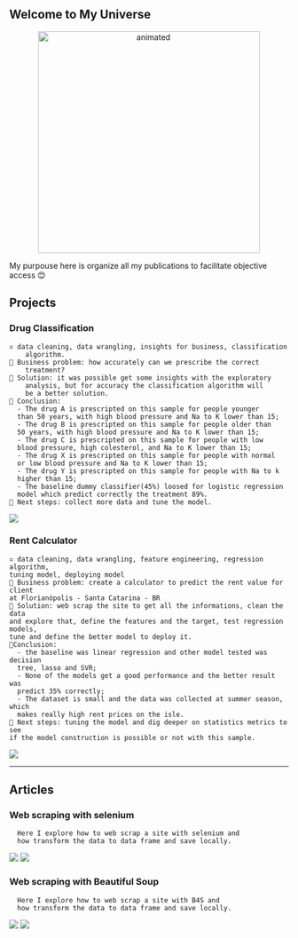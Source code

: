 ## Welcome to My Universe

<p align=center> 
  <img src="https://media1.giphy.com/media/26BoEeFJkz2eZUBcQ/giphy.gif?cid=ecf05e47n0ch6qzasfv25butscg06czj8dqk6776kht3hnee&rid=giphy.gif&ct=g" alt="animated" height=400 width=400/>
</p>


My purpouse here is organize all my publications to facilitate objective access 😊

## Projects

### Drug Classification   
    ▫️ data cleaning, data wrangling, insights for business, classification 
        algorithm.
    🔸 Business problem: how accurately can we prescribe the correct 
        treatment?
    🔸 Solution: it was possible get some insights with the exploratory 
        analysis, but for accuracy the classification algorithm will 
        be a better solution.
    🔸 Conclusion:
      - The drug A is prescripted on this sample for people younger 
      than 50 years, with high blood pressure and Na to K lower than 15;
      - The drug B is prescripted on this sample for people older than 
      50 years, with high blood pressure and Na to K lower than 15;
      - The drug C is prescripted on this sample for people with low 
      blood pressure, high colesterol, and Na to K lower than 15;
      - The drug X is prescripted on this sample for people with normal 
      or low blood pressure and Na to K lower than 15;
      - The drug Y is prescripted on this sample for people with Na to k 
      higher than 15;
      - The baseline dummy classifier(45%) loosed for logistic regression 
      model which predict correctly the treatment 89%.
    🔸 Next steps: collect more data and tune the model.
<a href="https://github.com/leticiaplang/drug_classification" target="_blank"><img src="https://img.shields.io/badge/EN|Github-333333?style=for-the-badge&logo=github&logoColor=white" target="_blank"></a>
 

### Rent Calculator  
    ▫️ data cleaning, data wrangling, feature engineering, regression algorithm, 
    tuning model, deploying model
    🔸 Business problem: create a calculator to predict the rent value for client 
    at Florianópolis - Santa Catarina - BR
    🔸 Solution: web scrap the site to get all the informations, clean the data 
    and explore that, define the features and the target, test regression models, 
    tune and define the better model to deploy it.
    🔸Conclusion:
      - the baseline was linear regression and other model tested was decision 
      tree, lasso and SVR;
      - None of the models get a good performance and the better result was 
      predict 35% correctly;
      - The dataset is small and the data was collected at summer season, which
      makes really high rent prices on the isle.
    🔸 Next steps: tuning the model and dig deeper on statistics metrics to see 
    if the model construction is possible or not with this sample.
<a href="https://github.com/leticiaplang/rent_calculator" target="_blank"><img src="https://img.shields.io/badge/EN|Github-333333?style=for-the-badge&logo=github&logoColor=white" target="_blank"></a>
   
---

## Articles

### Web scraping with selenium
      Here I explore how to web scrap a site with selenium and 
      how transform the data to data frame and save locally.

<a href="https://github.com/leticiaplang/lpl_posts/blob/master/_notebooks/2021_02_08_web_scraping_p1.ipynb" target="_blank"><img src="https://img.shields.io/badge/pt_BR|Github-333333?style=for-the-badge&logo=github&logoColor=white" target="_blank"></a>
<a href="https://leticiaplang.github.io/lpl_posts/2022/03/08/_02_08_web_scraping_p1.html" target="_blank"><img src="https://img.shields.io/badge/pt_BR|My_Publications-333333?style=for-the-badge&logoColor=white" target="_blank"></a>

### Web scraping with Beautiful Soup
      Here I explore how to web scrap a site with B4S and 
      how transform the data to data frame and save locally.

<a href="https://github.com/leticiaplang/lpl_posts/blob/master/_notebooks/2021_02_08_web_scraping_p2.ipynb" target="_blank"><img src="https://img.shields.io/badge/pt_BR|Github-333333?style=for-the-badge&logo=github&logoColor=white" target="_blank"></a>
<a href="https://leticiaplang.github.io/lpl_posts/2022/03/08/_02_08_web_scraping_p2.html" target="_blank"><img src="https://img.shields.io/badge/pt_BR|My_Publications-333333?style=for-the-badge&logoColor=white" target="_blank"></a>

